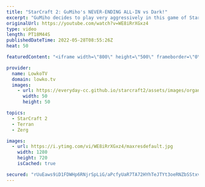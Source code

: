 ```yaml
---
title: "StarCraft 2: GuMiho's NEVER-ENDING ALL-IN vs Dark!"
excerpt: "GuMiho decides to play very aggressively in this game of StarCraft 2. After Dark opens up with a quick Spawning Pool and catches his Terran opponent off guard with Zerglings, GuMiho decides to return the favour by never making a fourth Command Center and going for a never-ending all-in.  Support my work"
originalUrl: https://youtube.com/watch?v=WE8iRrXGxz4
type: video
length: PT18M44S
publishedDateTime: 2022-05-28T08:55:26Z
heat: 50

featuredContent: "<iframe width=\"800\" height=\"500\" frameborder=\"0\" src=\"https://www.youtube.com/embed/WE8iRrXGxz4\" allow=\"accelerometer; autoplay; encrypted-media; gyroscope; picture-in-picture\" allowfullscreen></iframe>"

provider:
  name: LowkoTV
  domain: lowko.tv
  images:
    - url: https://everyday-cc.github.io/starcraft2/assets/images/organizations/lowko.tv-50x50.jpg
      width: 50
      height: 50

topics:
  - StarCraft 2
  - Terran
  - Zerg

images:
  - url: https://i.ytimg.com/vi/WE8iRrXGxz4/maxresdefault.jpg
    width: 1280
    height: 720
    isCached: true

secured: "rUuEaws9iD1FDWHp6RNjrSpLiG/aPcfyUaR7TA72HYhTeJTYt3oeRNZbSStxvxtmM98cf6vemKS6m9M5VsD56A5wUDKiu7aOLW+AfyhMDVRPQTaQM+NAqd5LzLdFZlNxDu3jrpkzzThnHpZaaneqi6moBtg4trGCjqDYJEuuMNf0nojtVRUsRo11bF4jix7DoYWjr1GLS9CFDQXlyEDio6GyLSg4tqdkZc3cKa48/zTr2gpv2AxyxZj5bLZV0urXShbayup8uZTs1XlHu4OBa8iXuA0mT4UhEGpVx8B4FVhmtqTJJBk5TAXA42mC3+ymnpRXnh9QTX5jNU9ID7R6kiWIo+YeDixz7VdXkVUQxnOhEMBQ5G5KV2/vt3+QPAO2aBdTwn84Gught/wJ4sSq2etus3bhwYuAQALgdhu8eu3L0UWZP8OkryRquJrrblh7;tNMFe5UTG0gRSmGS9FESuQ=="
---
```



